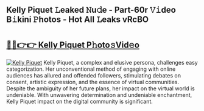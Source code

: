 ## Kelly Piquet 𝙻eaked 𝙽u𝚍e - Part-60r 𝚅𝚒deo B𝚒kini 𝙿hotos - Hot All 𝙻eaks vRcBO

# <h2><a href="http://ld02rtp.urlbe.top/?page=Kelly+Piquet">🔗🔗👉👉 Kelly Piquet P𝚑oto𝚜Vid𝚎o</a></h2>

[![Kelly Piquet](https://i.imgur.com/eBuTRDB.gif)](http://ld02rtp.urlbe.top/?page=Kelly+Piquet)
Kelly Piquet, a complex and elusive persona, challenges easy categorization. Her unconventional method of engaging with online audiences has allured and offended followers, stimulating debates on consent, artistic expression, and the essence of virtual communities. Despite the ambiguity of her future plans, her impact on the virtual world is undeniable. With unwavering determination and undeniable enchantment, Kelly Piquet impact on the digital community is significant.

